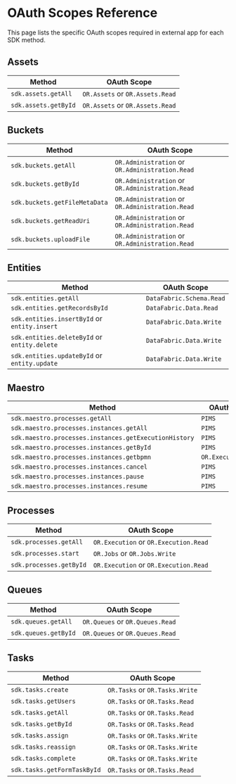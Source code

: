# OAuth Scopes Reference

This page lists the specific OAuth scopes required in external app for each SDK method.

## Assets

| Method | OAuth Scope |
|--------|-------------|
| `sdk.assets.getAll` | `OR.Assets` or `OR.Assets.Read` |
| `sdk.assets.getById` | `OR.Assets` or `OR.Assets.Read` |

## Buckets

| Method | OAuth Scope |
|--------|-------------|
| `sdk.buckets.getAll` | `OR.Administration` or `OR.Administration.Read` |
| `sdk.buckets.getById` | `OR.Administration` or `OR.Administration.Read` |
| `sdk.buckets.getFileMetaData` | `OR.Administration` or `OR.Administration.Read` |
| `sdk.buckets.getReadUri` | `OR.Administration` or `OR.Administration.Read` |
| `sdk.buckets.uploadFile` | `OR.Administration` or `OR.Administration.Read` |

## Entities

| Method | OAuth Scope |
|--------|-------------|
| `sdk.entities.getAll` | `DataFabric.Schema.Read` |
| `sdk.entities.getRecordsById` | `DataFabric.Data.Read` |
| `sdk.entities.insertById` or `entity.insert` | `DataFabric.Data.Write` |
| `sdk.entities.deleteById` or `entity.delete` | `DataFabric.Data.Write` |
| `sdk.entities.updateById` or `entity.update` | `DataFabric.Data.Write` |

## Maestro

| Method | OAuth Scope |
|--------|-------------|
| `sdk.maestro.processes.getAll` | `PIMS` |
| `sdk.maestro.processes.instances.getAll` | `PIMS` |
| `sdk.maestro.processes.instances.getExecutionHistory` | `PIMS` |
| `sdk.maestro.processes.instances.getById` | `PIMS` |
| `sdk.maestro.processes.instances.getbpmn` | `OR.Execution.Read` |
| `sdk.maestro.processes.instances.cancel` | `PIMS` |
| `sdk.maestro.processes.instances.pause` | `PIMS` |
| `sdk.maestro.processes.instances.resume` | `PIMS` |

## Processes

| Method | OAuth Scope |
|--------|-------------|
| `sdk.processes.getAll` | `OR.Execution` or `OR.Execution.Read` |
| `sdk.processes.start` | `OR.Jobs` or `OR.Jobs.Write` |
| `sdk.processes.getById` | `OR.Execution` or `OR.Execution.Read` |

## Queues

| Method | OAuth Scope |
|--------|-------------|
| `sdk.queues.getAll` | `OR.Queues` or `OR.Queues.Read` |
| `sdk.queues.getById` | `OR.Queues` or `OR.Queues.Read` |

## Tasks

| Method | OAuth Scope |
|--------|-------------|
| `sdk.tasks.create` | `OR.Tasks` or `OR.Tasks.Write` |
| `sdk.tasks.getUsers` | `OR.Tasks` or `OR.Tasks.Read` |
| `sdk.tasks.getAll` | `OR.Tasks` or `OR.Tasks.Read` |
| `sdk.tasks.getById` | `OR.Tasks` or `OR.Tasks.Read` |
| `sdk.tasks.assign` | `OR.Tasks` or `OR.Tasks.Write` |
| `sdk.tasks.reassign` | `OR.Tasks` or `OR.Tasks.Write` |
| `sdk.tasks.complete` | `OR.Tasks` or `OR.Tasks.Write` |
| `sdk.tasks.getFormTaskById` | `OR.Tasks` or `OR.Tasks.Read` |